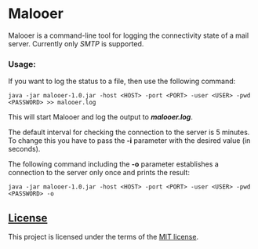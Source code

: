 # Malooer

Malooer is a command-line tool for logging the connectivity state of a mail server. Currently only _SMTP_ is supported.

### Usage:
If you want to log the status to a file, then use the following command:
```
java -jar malooer-1.0.jar -host <HOST> -port <PORT> -user <USER> -pwd <PASSWORD> >> malooer.log
```
This will start Malooer and log the output to _**malooer.log**_.

The default interval for checking the connection to the server is 5 minutes. To change this you have to pass the **-i** parameter with the desired value (in seconds).

The following command including the **-o** parameter establishes a connection to the server only once and prints the result:
```
java -jar malooer-1.0.jar -host <HOST> -port <PORT> -user <USER> -pwd <PASSWORD> -o
```

## [License](LICENSE)

This project is licensed under the terms of the [MIT license](LICENSE).
